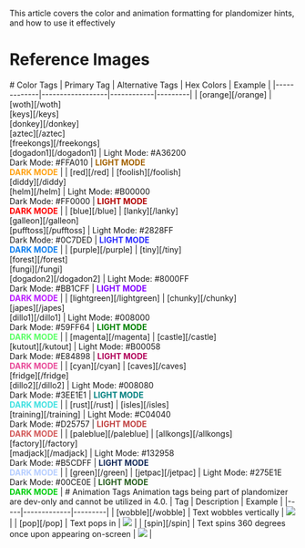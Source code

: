 This article covers the color and animation formatting for plandomizer hints, and how to use it effectively
# Reference Images
<flex>
<imginfo header='Light Mode' subtitle='Lighter background for the vanilla feel' img='../static/img/light_mode.png'></imginfo>
<imginfo header='Dark Mode' subtitle='Dark background for those sensitive to brightness' img='../static/img/dark_mode.png'></imginfo>
</flex>
# Color Tags
| Primary Tag | Alternative Tags | Hex Colors | Example |
|-------------|------------------|------------|---------|
| [orange][/orange] | [woth][/woth]<br>[keys][/keys]<br>[donkey][/donkey]<br>[aztec][/aztec]<br>[freekongs][/freekongs]<br>[dogadon1][/dogadon1] | Light Mode: #A36200<br>Dark Mode: #FFA010 | <span class='p-1' style='color:#a36200; background-color: rgba(255, 255, 255, 0.8); font-weight:bold'>LIGHT MODE</span><br><span class='px-1' style='color:#ffa010; font-weight:bold'>DARK MODE</span> |
| [red][/red] | [foolish][/foolish]<br>[diddy][/diddy]<br>[helm][/helm] | Light Mode: #B00000<br>Dark Mode: #FF0000 | <span class='p-1' style='color:#b00000; background-color: rgba(255, 255, 255, 0.8); font-weight:bold'>LIGHT MODE</span><br><span class='px-1' style='color:#ff0000; font-weight:bold'>DARK MODE</span> |
| [blue][/blue] | [lanky][/lanky]<br>[galleon][/galleon]<br>[pufftoss][/pufftoss] | Light Mode: #2828FF<br>Dark Mode: #0C7DED | <span class='p-1' style='color:#2828ff; background-color: rgba(255, 255, 255, 0.8); font-weight:bold'>LIGHT MODE</span><br><span class='px-1' style='color:#0c7ded; font-weight:bold'>DARK MODE</span> |
| [purple][/purple] | [tiny][/tiny]<br>[forest][/forest]<br>[fungi][/fungi]<br>[dogadon2][/dogadon2] | Light Mode: #8000FF<br>Dark Mode: #BB1CFF | <span class='p-1' style='color:#8000ff; background-color: rgba(255, 255, 255, 0.8); font-weight:bold'>LIGHT MODE</span><br><span class='px-1' style='color:#bb1cff; font-weight:bold'>DARK MODE</span> |
| [lightgreen][/lightgreen] | [chunky][/chunky]<br>[japes][/japes]<br>[dillo1][/dillo1] | Light Mode: #008000<br>Dark Mode: #59FF64 | <span class='p-1' style='color:#008000; background-color: rgba(255, 255, 255, 0.8); font-weight:bold'>LIGHT MODE</span><br><span class='px-1' style='color:#59ff64; font-weight:bold'>DARK MODE</span> |
| [magenta][/magenta] | [castle][/castle]<br>[kutout][/kutout] | Light Mode: #B00058<br>Dark Mode: #E84898 | <span class='p-1' style='color:#b00058; background-color: rgba(255, 255, 255, 0.8); font-weight:bold'>LIGHT MODE</span><br><span class='px-1' style='color:#e84898; font-weight:bold'>DARK MODE</span> |
| [cyan][/cyan] | [caves][/caves]<br>[fridge][/fridge]<br>[dillo2][/dillo2] | Light Mode: #008080<br>Dark Mode: #3EE1E1 | <span class='p-1' style='color:#008080; background-color: rgba(255, 255, 255, 0.8); font-weight:bold'>LIGHT MODE</span><br><span class='px-1' style='color:#3ee1e1; font-weight:bold'>DARK MODE</span> |
| [rust][/rust] | [isles][/isles]<br>[training][/training] | Light Mode: #C04040<br>Dark Mode: #D25757 | <span class='p-1' style='color:#c04040; background-color: rgba(255, 255, 255, 0.8); font-weight:bold'>LIGHT MODE</span><br><span class='px-1' style='color:#d25757; font-weight:bold'>DARK MODE</span> |
| [paleblue][/paleblue] | [allkongs][/allkongs]<br>[factory][/factory]<br>[madjack][/madjack] | Light Mode: #132958<br>Dark Mode: #B5CDFF | <span class='p-1' style='color:#132958; background-color: rgba(255, 255, 255, 0.8); font-weight:bold'>LIGHT MODE</span><br><span class='px-1' style='color:#b5cdff; font-weight:bold'>DARK MODE</span> |
| [green][/green] | [jetpac][/jetpac] | Light Mode: #275E1E<br>Dark Mode: #00CE0E | <span class='p-1' style='color:#275e1e; background-color: rgba(255, 255, 255, 0.8); font-weight:bold'>LIGHT MODE</span><br><span class='px-1' style='color:#00ce0e; font-weight:bold'>DARK MODE</span> |
# Animation Tags
Animation tags being part of plandomizer are dev-only and cannot be utilized in 4.0.
| Tag | Description | Example |
|-----|-------------|---------|
| [wobble][/wobble] | Text wobbles vertically | <img src='https://i.imgur.com/5tyHbH2.gif'/> |
| [pop][/pop] | Text pops in | <img src='https://tcrf.net/images/8/80/DK64_TextEff02.gif'/> |
| [spin][/spin] | Text spins 360 degrees once upon appearing on-screen | <img src='https://tcrf.net/images/0/0d/DK64_TextEff03.gif'/> |
